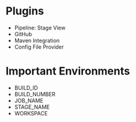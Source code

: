 # Plugins
- Pipeline: Stage View
- GitHub
- Maven Integration
- Config File Provider

# Important Environments
- BUILD_ID
- BUILD_NUMBER
- JOB_NAME
- STAGE_NAME
- WORKSPACE
